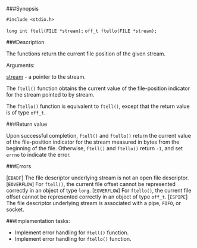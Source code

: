 ###Synopsis

`#include <stdio.h>`

`long int ftell(FILE *stream);`
`off_t ftello(FILE *stream);`

###Description

The functions return the current file position of the given stream.

Arguments:
    
<u>stream</u> - a pointer to the stream.

The `ftell()` function obtains the current value of the file-position indicator for the stream pointed to by stream.

The `ftello()` function is equivalent to `ftell()`, except that the return value is of type `off_t`. 

###Return value

Upon successful completion, `ftell()` and `ftello()` return the current value of the file-position indicator for the stream measured in bytes from the beginning of the file.
Otherwise, `ftell()` and `ftello()` return `-1`, and set `errno` to indicate the error.

###Errors

[`EBADF`] The file descriptor underlying stream is not an open file descriptor. 
[`EOVERFLOW`] For `ftell()`, the current file offset cannot be represented correctly in an object of type `long`. 
[`EOVERFLOW`] For `ftello()`, the current file offset cannot be represented correctly in an object of type `off_t`. 
[`ESPIPE`] The file descriptor underlying stream is associated with a pipe, `FIFO`, or socket. 
    
###Implementation tasks:
    
 * Implement error handling for `ftell()` function.
 * Implement error handling for `ftello()` function.
